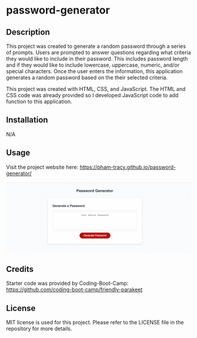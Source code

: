 # password-generator

## Description

This project was created to generate a random password through a series of prompts. Users are prompted to answer questions regarding what criteria they would like to include in their password. This includes password length and if they would like to include lowercase, uppercase, numeric, and/or special characters. Once the user enters the information, this application generates a random password based on the their selected criteria.

This project was created with HTML, CSS, and JavaScript. The HTML and CSS code was already provided so I developed JavaScript code to add function to this application.

## Installation

N/A

## Usage

Visit the project website here: https://pham-tracy.github.io/password-generator/

![Password Generator Application Screenshot](/Assets/Images/Password_generator_screenshot.png)

## Credits

Starter code was provided by Coding-Boot-Camp: https://github.com/coding-boot-camp/friendly-parakeet

## License

MIT license is used for this project. Please refer to the LICENSE file in the repository for more details.
